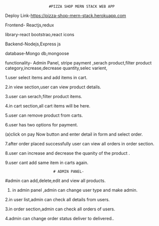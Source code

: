                         #PIZZA SHOP MERN STACK WEB APP
                          
Deploy Link-https://pizza-shop-mern-stack.herokuapp.com

Frontend- Reactjs,redux

library-react bootstrao,react icons

Backend-Nodejs,Express js

database-Mongo db,mongoose

functionality- Admin Panel, stripe payment ,serach product,filter product category,increase,decrease quantity,selec varient,

1.user select items and add items in cart.

2.in view section,user can view product details.

3.user can serach,filter product items.

4.in cart section,all cart items will be here.

5.user can remove product from carts.

6.user has two options for payment.

(a)click on pay Now button and enter detail in form and select order.

7.after order placed successfully user can view all orders in order section.

8.user can increase and decrease the quanity of the product .

9.user cant add same item in carts again.

                          # ADMIN PANEL-
                          
#admin can add,delete,edit and view all products.

1. in admin panel ,admin can change user type and make admin.

2.in user list,admin can check all details from users.

3.in order section,admin can check all orders of users.

4.admin can change order status deliver to delivered..

                    
